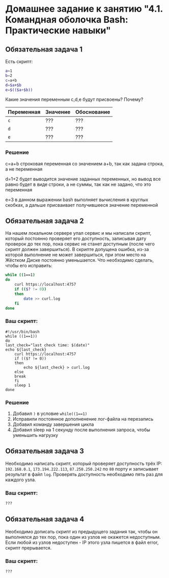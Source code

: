 # Домашнее задание к занятию "4.1. Командная оболочка Bash: Практические навыки"

## Обязательная задача 1

Есть скрипт:
```bash
a=1
b=2
c=a+b
d=$a+$b
e=$(($a+$b))
```

Какие значения переменным c,d,e будут присвоены? Почему?

| Переменная  | Значение | Обоснование |
| ------------- | ------------- | ------------- |
| `c`  | ???  | ??? |
| `d`  | ???  | ??? |
| `e`  | ???  | ??? |

### Решение 

c=a+b строковая переменная со значением a+b, так как задана строка, а не переменная

d=1+2 будет выводится значение заданных переменных, но вывод все равно будет в виде строки, а не суммы, так как не задано, что это переменная

e=3 в данном выражении bash выполняет вычисления в круглых скобках, а дальше присваивает получившееся значение переменной


## Обязательная задача 2
На нашем локальном сервере упал сервис и мы написали скрипт, который постоянно проверяет его доступность, записывая дату проверок до тех пор, пока сервис не станет доступным (после чего скрипт должен завершиться). В скрипте допущена ошибка, из-за которой выполнение не может завершиться, при этом место на Жёстком Диске постоянно уменьшается. Что необходимо сделать, чтобы его исправить:
```bash
while ((1==1)
do
	curl https://localhost:4757
	if (($? != 0))
	then
		date >> curl.log
	fi
done
```

### Ваш скрипт:
```
#!/usr/bin/bash
while ((1==1))
do
last_check="last check time: $(date)"
echo ${last_check}
	curl https://localhost:4757
	if (($? != 0))
	then
		echo ${last_check} > curl.log
	else
	break
	fi
	sleep 1
done
```
### Решение

1. Добавил `)` в условие `while((1==1)`
2. Исправили постоянное дополненение лог-файла на перезапись
3. Добавил команду завершения цикла
4. Добавил sleep на 1 секунду после выполнения запроса, чтобы уменьшить нагрузку

## Обязательная задача 3
Необходимо написать скрипт, который проверяет доступность трёх IP: `192.168.0.1`, `173.194.222.113`, `87.250.250.242` по `80` порту и записывает результат в файл `log`. Проверять доступность необходимо пять раз для каждого узла.

### Ваш скрипт:
```bash
???
```

## Обязательная задача 4
Необходимо дописать скрипт из предыдущего задания так, чтобы он выполнялся до тех пор, пока один из узлов не окажется недоступным. Если любой из узлов недоступен - IP этого узла пишется в файл error, скрипт прерывается.

### Ваш скрипт:
```bash
???
```
